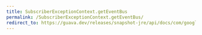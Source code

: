 ```yaml
---
title: SubscriberExceptionContext.getEventBus
permalink: /SubscriberExceptionContext.getEventBus/
redirect_to: https://guava.dev/releases/snapshot-jre/api/docs/com/google/common/eventbus/SubscriberExceptionContext.html#getEventBus--
---
```


